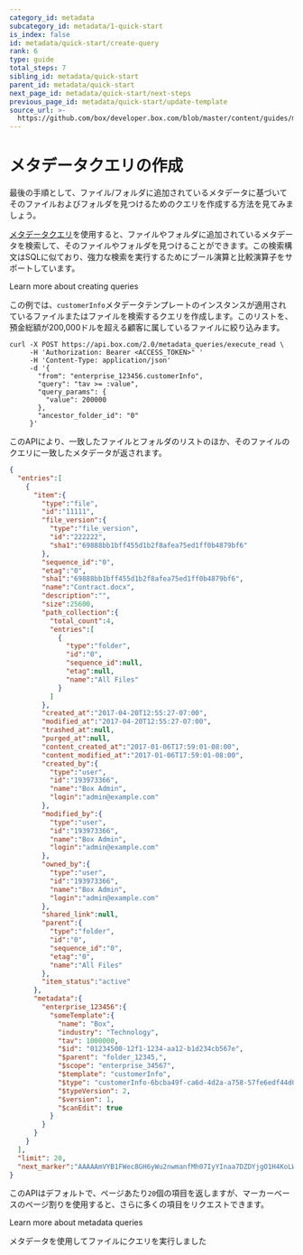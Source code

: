 ```yaml
---
category_id: metadata
subcategory_id: metadata/1-quick-start
is_index: false
id: metadata/quick-start/create-query
rank: 6
type: guide
total_steps: 7
sibling_id: metadata/quick-start
parent_id: metadata/quick-start
next_page_id: metadata/quick-start/next-steps
previous_page_id: metadata/quick-start/update-template
source_url: >-
  https://github.com/box/developer.box.com/blob/master/content/guides/metadata/1-quick-start/6-create-query.md
---
```

# メタデータクエリの作成

最後の手順として、ファイル/フォルダに追加されているメタデータに基づいてそのファイルおよびフォルダを見つけるためのクエリを作成する方法を見てみましょう。

[メタデータクエリ][query]を使用すると、ファイルやフォルダに追加されているメタデータを検索して、そのファイルやフォルダを見つけることができます。この検索構文はSQLに似ており、強力な検索を実行するためにブール演算と比較演算子をサポートしています。

<CTA to="g://metadata/queries">
Learn more about creating queries

</CTA>

この例では、`customerInfo`メタデータテンプレートのインスタンスが適用されているファイルまたはファイルを検索するクエリを作成します。このリストを、預金総額が200,000ドルを超える顧客に属しているファイルに絞り込みます。

<Tabs>

<Tab title="cURL">

```curl
curl -X POST https://api.box.com/2.0/metadata_queries/execute_read \
     -H 'Authorization: Bearer <ACCESS_TOKEN>" '
     -H 'Content-Type: application/json'
     -d '{
       "from": "enterprise_123456.customerInfo",
       "query": "tav >= :value",
       "query_params": {
         "value": 200000
       },
       "ancestor_folder_id": "0"
     }'
```

</Tab>

</Tabs>

このAPIにより、一致したファイルとフォルダのリストのほか、そのファイルのクエリに一致したメタデータが返されます。

```json
{
  "entries":[
    {
      "item":{
        "type":"file",
        "id":"11111",
        "file_version":{
          "type":"file_version",
          "id":"222222",
          "sha1":"69888bb1bff455d1b2f8afea75ed1ff0b4879bf6"
        },
        "sequence_id":"0",
        "etag":"0",
        "sha1":"69888bb1bff455d1b2f8afea75ed1ff0b4879bf6",
        "name":"Contract.docx",
        "description":"",
        "size":25600,
        "path_collection":{
          "total_count":4,
          "entries":[
            {
              "type":"folder",
              "id":"0",
              "sequence_id":null,
              "etag":null,
              "name":"All Files"
            }
          ]
        },
        "created_at":"2017-04-20T12:55:27-07:00",
        "modified_at":"2017-04-20T12:55:27-07:00",
        "trashed_at":null,
        "purged_at":null,
        "content_created_at":"2017-01-06T17:59:01-08:00",
        "content_modified_at":"2017-01-06T17:59:01-08:00",
        "created_by":{
          "type":"user",
          "id":"193973366",
          "name":"Box Admin",
          "login":"admin@example.com"
        },
        "modified_by":{
          "type":"user",
          "id":"193973366",
          "name":"Box Admin",
          "login":"admin@example.com"
        },
        "owned_by":{
          "type":"user",
          "id":"193973366",
          "name":"Box Admin",
          "login":"admin@example.com"
        },
        "shared_link":null,
        "parent":{
          "type":"folder",
          "id":"0",
          "sequence_id":"0",
          "etag":"0",
          "name":"All Files"
        },
        "item_status":"active"
      },
      "metadata":{
        "enterprise_123456":{
          "someTemplate":{
            "name": "Box",
            "industry": "Technology",
            "tav": 1000000,
            "$id": "01234500-12f1-1234-aa12-b1d234cb567e",
            "$parent": "folder_12345,",
            "$scope": "enterprise_34567",
            "$template": "customerInfo",
            "$type": "customerInfo-6bcba49f-ca6d-4d2a-a758-57fe6edf44d0",
            "$typeVersion": 2,
            "$version": 1,
            "$canEdit": true
          }
        }
      }
    }
  ],
  "limit": 20,
  "next_marker":"AAAAAmVYB1FWec8GH6yWu2nwmanfMh07IyYInaa7DZDYjgO1H4KoLW29vPlLY173OKsci6h6xGh61gG73gnaxoS+o0BbI1/h6le6cikjlupVhASwJ2Cj0tOD9wlnrUMHHw3/ISf+uuACzrOMhN6d5fYrbidPzS6MdhJOejuYlvsg4tcBYzjauP3+VU51p77HFAIuObnJT0ff"
}
```

このAPIはデフォルトで、ページあたり`20`個の項目を返しますが、マーカーベースのページ割りを使用すると、さらに多くの項目をリクエストできます。

<CTA to="g://metadata/queries">
Learn more about metadata queries

</CTA>

<Next>

メタデータを使用してファイルにクエリを実行しました

</Next>

[query]: g://metadata/queries
